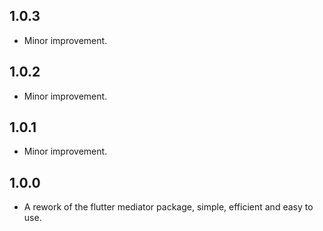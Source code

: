 ## 1.0.3

- Minor improvement.


## 1.0.2

- Minor improvement.


## 1.0.1

- Minor improvement.


## 1.0.0

- A rework of the flutter mediator package, simple, efficient and easy to use.
